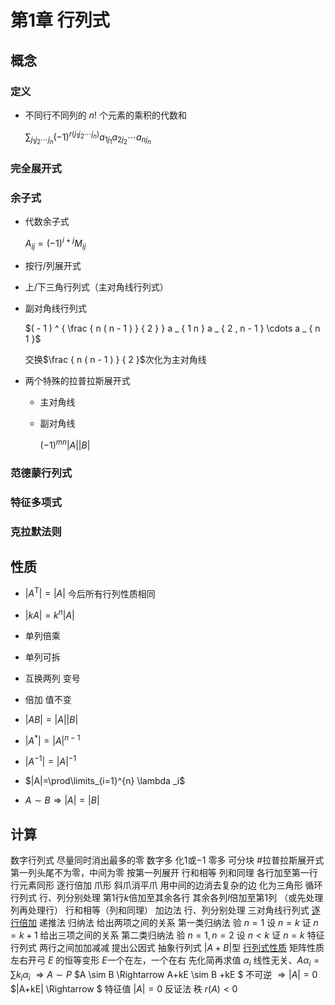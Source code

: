 # 第1章 行列式
## 概念
### 定义
- 不同行不同列的 $n!$ 个元素的乘积的代数和
  
  $\sum _ { j _ { 1 } j _ { 2 } \cdots j _ { n } } ( - 1 ) ^ { r \left( j _ { 1 } j _ { 2 } \cdots j _ { n } \right) } a _ { 1 j _ { 1 } } a _ { 2 j _ { 2 } } \cdots a _ { n j _ { n } }$
### 完全展开式
### 余子式
- 代数余子式
  
  $A _ { i j } = ( - 1 ) ^ { i + j } M _ { i j }$

- 按行/列展开式

- 上/下三角行列式（主对角线行列式）

- 副对角线行列式
  
  $( - 1 ) ^ { \frac { n ( n - 1 ) } { 2 } } a _ { 1 n } a _ { 2 , n - 1 } \cdots a _ { n 1 }$
  
  交换$\frac { n ( n - 1 ) } { 2 }$次化为主对角线

- 两个特殊的拉普拉斯展开式
  - 主对角线
  
  - 副对角线
    
	$( - 1 ) ^ { m n } | A | | B |$

### 范德蒙行列式

### 特征多项式
### 克拉默法则

## 性质
- $|A^\mathrm{T}|=|A|$
  今后所有行列性质相同

- $|kA|=k^n|A|$

- 单列倍乘

- 单列可拆

- 互换两列 变号

- 倍加 值不变

- $|AB|=|A||B|$

- $|A^*|=|A|^{n-1}$

- $|A^{-1}|=|A|^{-1}$

- $|A|=\prod\limits_{i=1}^{n} \lambda _i$

- $A \sim B \Rightarrow |A|=|B|$
## 计算
数字行列式
  尽量同时消出最多的零
	数字多
  化$1$或$-1$
	零多
  可分块
  	#拉普拉斯展开式 
  第一列头尾不为零，中间为零
  	按第一列展开
	行和相等
  	列和同理
  各行加至第一行
	行元素同形
  逐行倍加
	爪形
  斜爪消平爪
    用中间的边消去复杂的边 化为三角形
	循环行列式
  行、列分别处理
    第1行$k$倍加至其余各行
其余各列$l$倍加至第1列
（或先处理列再处理行）
  行和相等（列和同理）
  加边法
  	行、列分别处理 
	三对角线行列式
  [逐行倍加](https://dynalist.io/d/MwY4RVmkZgtqc-6gh32b_oaG#z=PZyV5lLqTyRXne5KMr_pCcQp) 
  递推法
  归纳法
  	给出两项之间的关系
    第一类归纳法
      验 $n=1$
设 $n=k$
证 $n=k+1$
  	给出三项之间的关系
    第二类归纳法
      验 $n=1, n=2$
设 $n<k$
证 $n=k$
	特征行列式
  两行之间加加减减 提出公因式
抽象行列式
	$|A+B|$型
  [行列式性质](https://dynalist.io/d/MwY4RVmkZgtqc-6gh32b_oaG#z=TeCXleUnog8x7JWBs0jWTDfm) 
  矩阵性质
  左右开弓
    $E$ 的恒等变形
$E$一个在左，一个在右
  先化简再求值
	$\alpha_i$ 线性无关、$A\alpha_i=\sum k_i \alpha_i$  $\Rightarrow  A \sim P$
	$A \sim B \Rightarrow A+kE \sim B +kE $
	不可逆 $\Rightarrow |A|=0$
	$|A+kE| \Rightarrow $ 特征值
$|A|=0$
	反证法
	秩 $r(A)<0$